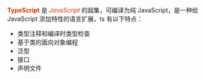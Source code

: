 **<font color="#d63200">TypeScript</font>** 是 *<font color="#d63200">JavaScript</font>*  的超集，可编译为纯 JavaScript，是一种给 JavaScript 添加特性的语言扩展，ts 有以下特点：
+ 类型注释和编译时类型检查
+ 基于类的面向对象编程
+ 泛型
+ 接口
+ 声明文件
 